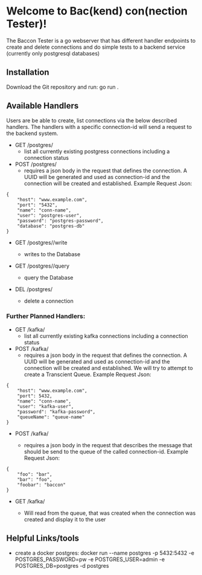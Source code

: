 # Welcome to Bac(kend) con(nection Tester)!

The Baccon Tester is a go webserver that has different handler endpoints to create and delete connections and do simple tests to a backend service (currently only postgresql databases)

## Installation

Download the Git repository and run: 
    go run .



## Available Handlers 
Users are be able to create, list connections via the below described handlers. The handlers with a specific connection-id will send a request to the backend system. 


- GET /postgres/
    - list all currently existing postgress connections including a connection status
- POST /postgres/
    - requires a json body in the request that defines the connection. A UUID will be generated and used as connection-id and the connection will be created and established. Example Request Json:
```
{
    "host": "www.example.com",
    "port": "5432",
    "name": "conn-name",
    "user": "postgres-user",
    "password": "postgres-password",
    "database": "postgres-db"
}
```
- GET /postgres/<connection-id>/write
    - writes to the Database

- GET /postgres/<connection-id>/query
    - query the Database

- DEL /postgres/<connection-id>
    - delete a connection

### Further Planned Handlers:

- GET /kafka/
    - list all currently existing kafka connections including a connection status
- POST /kafka/
    - requires a json body in the request that defines the connection. A UUID will be generated and used as connection-id and the connection will be created and established. We will try to attempt to create a Transcient Queue. Example Request Json:
```
{
    "host": "www.example.com",
    "port": 5432,
    "name": "conn-name",
    "user": "kafka-user",
    "password": "kafka-password",
    "queueName": "queue-name"
}
```
- POST /kafka/<connection-id>
    - requires a json body in the request that describes the message that should be send to the queue of the called connection-id. Example Request Json:
```
{
    "foo": "bar",
    "bar": "foo",
    "foobar": "baccon"
}
```
- GET /kafka/<connection-id>   
    - Will read from the queue, that was created when the connection was created and display it to the user


## Helpful Links/tools

- create a docker postgres: 
    docker run --name postgres -p 5432:5432 -e POSTGRES_PASSWORD=pw -e POSTGRES_USER=admin -e POSTGRES_DB=postgres -d postgres


